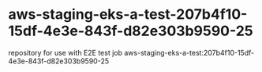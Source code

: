 # aws-staging-eks-a-test-207b4f10-15df-4e3e-843f-d82e303b9590-25
repository for use with E2E test job aws-staging-eks-a-test:207b4f10-15df-4e3e-843f-d82e303b9590-25
